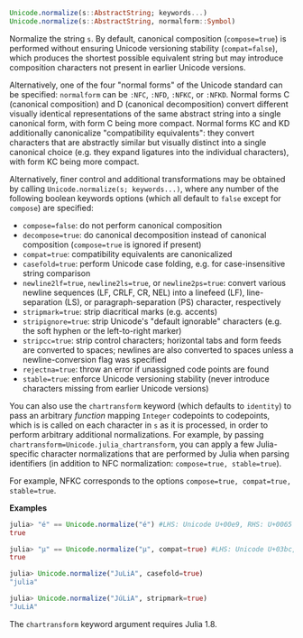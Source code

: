 
```julia
Unicode.normalize(s::AbstractString; keywords...)
Unicode.normalize(s::AbstractString, normalform::Symbol)
```
Normalize the string `s`. By default, canonical composition (`compose=true`) is performed without ensuring Unicode versioning stability (`compat=false`), which produces the shortest possible equivalent string but may introduce composition characters not present in earlier Unicode versions.

Alternatively, one of the four "normal forms" of the Unicode standard can be specified: `normalform` can be `:NFC`, `:NFD`, `:NFKC`, or `:NFKD`. Normal forms C (canonical composition) and D (canonical decomposition) convert different visually identical representations of the same abstract string into a single canonical form, with form C being more compact. Normal forms KC and KD additionally canonicalize "compatibility equivalents": they convert characters that are abstractly similar but visually distinct into a single canonical choice (e.g. they expand ligatures into the individual characters), with form KC being more compact.

Alternatively, finer control and additional transformations may be obtained by calling `Unicode.normalize(s; keywords...)`, where any number of the following boolean keywords options (which all default to `false` except for `compose`) are specified:

* `compose=false`: do not perform canonical composition
* `decompose=true`: do canonical decomposition instead of canonical composition (`compose=true` is ignored if present)
* `compat=true`: compatibility equivalents are canonicalized
* `casefold=true`: perform Unicode case folding, e.g. for case-insensitive string comparison
* `newline2lf=true`, `newline2ls=true`, or `newline2ps=true`: convert various newline sequences (LF, CRLF, CR, NEL) into a linefeed (LF), line-separation (LS), or paragraph-separation (PS) character, respectively
* `stripmark=true`: strip diacritical marks (e.g. accents)
* `stripignore=true`: strip Unicode's "default ignorable" characters (e.g. the soft hyphen or the left-to-right marker)
* `stripcc=true`: strip control characters; horizontal tabs and form feeds are converted to spaces; newlines are also converted to spaces unless a newline-conversion flag was specified
* `rejectna=true`: throw an error if unassigned code points are found
* `stable=true`: enforce Unicode versioning stability (never introduce characters missing from earlier Unicode versions)

You can also use the `chartransform` keyword (which defaults to `identity`) to pass an arbitrary *function* mapping `Integer` codepoints to codepoints, which is is called on each character in `s` as it is processed, in order to perform arbitrary additional normalizations. For example, by passing `chartransform=Unicode.julia_chartransform`, you can apply a few Julia-specific character normalizations that are performed by Julia when parsing identifiers (in addition to NFC normalization: `compose=true, stable=true`).

For example, NFKC corresponds to the options `compose=true, compat=true, stable=true`.

**Examples**


```julia
julia> "é" == Unicode.normalize("é") #LHS: Unicode U+00e9, RHS: U+0065 & U+0301
true

julia> "μ" == Unicode.normalize("µ", compat=true) #LHS: Unicode U+03bc, RHS: Unicode U+00b5
true

julia> Unicode.normalize("JuLiA", casefold=true)
"julia"

julia> Unicode.normalize("JúLiA", stripmark=true)
"JuLiA"
```
The `chartransform` keyword argument requires Julia 1.8.




